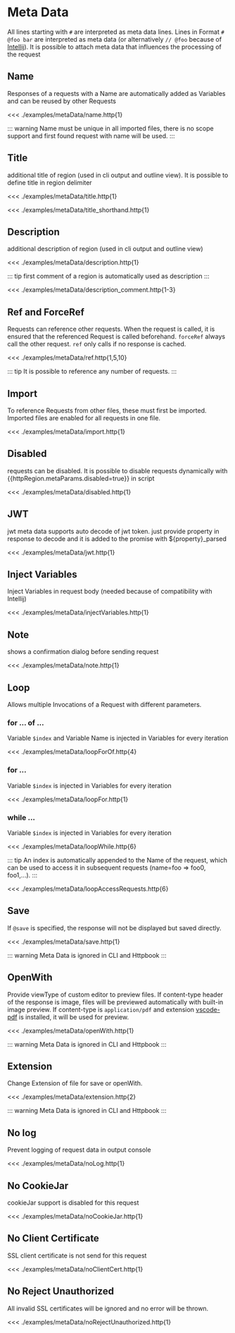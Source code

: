 # Meta Data

All lines starting with `#` are interpreted as meta data lines. Lines in Format `# @foo bar` are interpreted as meta data (or alternatively `// @foo` because of [Intellij](https://www.jetbrains.com/help/idea/exploring-http-syntax.html#enable-disable-redirects)). It is possible to attach meta data that influences the processing of the request

## Name
Responses of a requests with a Name are automatically added as Variables and can be reused by other Requests

<<< ./examples/metaData/name.http{1}

::: warning
Name must be unique in all imported files, there is no scope support and first found request with name will be used.
:::

## Title
additional title of region (used in cli output and outline view). It is possible to define title in region delimiter

<<< ./examples/metaData/title.http{1}

<<< ./examples/metaData/title_shorthand.http{1}

## Description
additional description of region (used in cli output and outline view)

<<< ./examples/metaData/description.http{1}

::: tip
first comment of a region is automatically used as description
:::

<<< ./examples/metaData/description_comment.http{1-3}

## Ref and ForceRef

Requests can reference other requests. When the request is called, it is ensured that the referenced Request is called beforehand. `forceRef` always call the other request. `ref` only calls if no response is cached.

<<< ./examples/metaData/ref.http{1,5,10}

::: tip
It is possible to reference any number of requests.
:::

## Import
To reference Requests from other files, these must first be imported. Imported files are enabled for all requests in one file.

<<< ./examples/metaData/import.http{1}

## Disabled
requests can be disabled. It is possible to disable requests dynamically with <span v-pre>{{httpRegion.metaParams.disabled=true}}</span> in script

<<< ./examples/metaData/disabled.http{1}


## JWT
jwt meta data supports auto decode of jwt token. just provide property in response to decode and it is added to the promise with ${property}_parsed


<<< ./examples/metaData/jwt.http{1}

## Inject Variables
Inject Variables in request body (needed because of compatibility with Intellij)

<<< ./examples/metaData/injectVariables.http{1}

## Note
shows a confirmation dialog before sending request

<<< ./examples/metaData/note.http{1}

## Loop
Allows multiple Invocations of a Request with different parameters.

### for ... of ...
Variable `$index` and Variable Name is injected in Variables for every iteration

<<< ./examples/metaData/loopForOf.http{4}

### for ...

Variable `$index` is injected in Variables for every iteration

<<< ./examples/metaData/loopFor.http{1}

### while ...

Variable `$index` is injected in Variables for every iteration

<<< ./examples/metaData/loopWhile.http{6}


::: tip
An index is automatically appended to the Name of the request, which can be used to access it in subsequent requests (name=foo => foo0, foo1,...).
:::

<<< ./examples/metaData/loopAccessRequests.http{6}

## Save

If `@save` is specified, the response will not be displayed but saved directly.

<<< ./examples/metaData/save.http{1}

::: warning
Meta Data is ignored in CLI and Httpbook
:::

## OpenWith

Provide viewType of custom editor to preview files. If content-type header of the response is image, files will be previewed automatically with built-in image preview. If content-type is `application/pdf` and extension [vscode-pdf](https://marketplace.visualstudio.com/items?itemName=tomoki1207.pdf) is installed, it will be used for preview.

<<< ./examples/metaData/openWith.http{1}

::: warning
Meta Data is ignored in CLI and Httpbook
:::

## Extension

Change Extension of file for save or openWith.

<<< ./examples/metaData/extension.http{2}

::: warning
Meta Data is ignored in CLI and Httpbook
:::

## No log

Prevent logging of request data in output console

<<< ./examples/metaData/noLog.http{1}

## No CookieJar

cookieJar support is disabled for this request

<<< ./examples/metaData/noCookieJar.http{1}

## No Client Certificate

SSL client certificate is not send for this request

<<< ./examples/metaData/noClientCert.http{1}

## No Reject Unauthorized

All invalid SSL certificates will be ignored and no error will be thrown.


<<< ./examples/metaData/noRejectUnauthorized.http{1}
